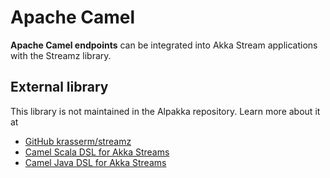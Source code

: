 # Apache Camel

**Apache Camel endpoints** can be integrated into Akka Stream applications with the Streamz library.

## External library

This library is not maintained in the Alpakka repository.
Learn more about it at

- [GitHub krasserm/streamz](https://github.com/krasserm/streamz)
- [Camel Scala DSL for Akka Streams](https://github.com/krasserm/streamz/blob/master/streamz-camel-akka/README.md#scala-dsl)
- [Camel Java DSL for Akka Streams](https://github.com/krasserm/streamz/blob/master/streamz-camel-akka/README.md#java-dsl)

